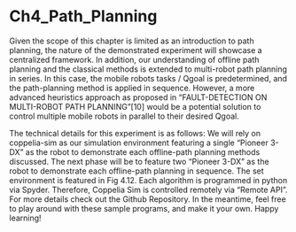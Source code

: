 # Ch4_Path_Planning
Given the scope of this chapter is limited as an introduction to path planning, the nature of the demonstrated experiment will showcase a centralized framework. In addition, our understanding of offline path planning and the classical methods is extended to multi-robot path planning in series. In this case, the mobile robots tasks / Qgoal is predetermined, and the path-planning method is applied in sequence. However, a more advanced heuristics approach as proposed in “FAULT-DETECTION ON MULTI-ROBOT PATH PLANNING”[10] would be a potential solution to control multiple mobile robots in parallel to their desired Qgoal.

The technical details for this experiment is as follows: We will rely on coppelia-sim as our simulation environment featuring a single “Pioneer 3-DX” as the robot to demonstrate each offline-path planning methods discussed. The next phase will be to feature two “Pioneer 3-DX” as the robot to demonstrate each offline-path planning in sequence. The set environment is featured in Fig 4.12. Each algorithm is programmed in python via Spyder. Therefore, Coppelia Sim is controlled remotely via “Remote API”. For more details check out the Github Repository. In the meantime, feel free to play around with these sample programs, and make it your own. Happy learning!
